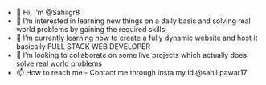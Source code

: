 - 👋 Hi, I’m @Sahilgr8
- 👀 I’m interested in learning new things on a daily basis and solving real world problems by gaining the required skills
- 🌱 I’m currently learning how to create a fully dynamic website and host it basically FULL STACK WEB DEVELOPER
- 💞️ I’m looking to collaborate on some live projects which actually does solve real world problems
- 📫 How to reach me - Contact me through insta my id @sahil.pawar17

<!---
Sahilgr8/Sahilgr8 is a ✨ special ✨ repository because its `README.md` (this file) appears on your GitHub profile.
You can click the Preview link to take a look at your changes.
--->

